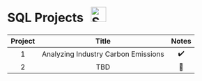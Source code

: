 # SQL Projects <a> <img style="margin: 10px" src="https://github.com/mattamx/mattamx/assets/107958646/7502d57f-b9c8-4971-a2dc-42c05ee240c4" alt="SQL" height="35" /> </a> 

| Project | Title | Notes
| :---------------: | :---------------: |:---------------:
| 1 | Analyzing Industry Carbon Emissions | ✔️
| 2 | TBD | 🚧